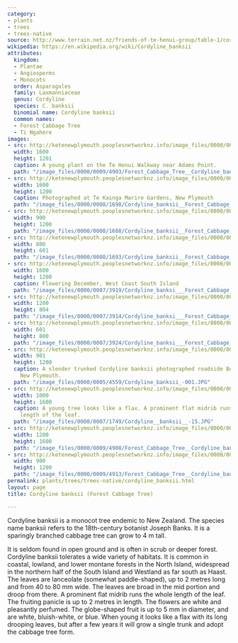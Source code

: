 ```yaml
---
category:
- plants
- trees
- trees-native
source: http://www.terrain.net.nz/friends-of-te-henui-group/table-1/cordyline-banksii.html
wikipedia: https://en.wikipedia.org/wiki/Cordyline_banksii
attributes:
  kingdom:
  - Plantae
  - Angiosperms
  - Monocots
  order: Asparagales
  family: Laxmanniaceae
  genus: Cordyline
  species: C. banksii
  binomial name: Cordyline banksii
  common names:
  - Forest Cabbage Tree
  - Ti Ngahere
images:
- src: http://ketenewplymouth.peoplesnetworknz.info/image_files/0000/0009/4903/Forest_Cabbage_Tree__Cordyline_banksii_.JPG
  width: 1600
  height: 1201
  caption: A young plant on the Te Henui Walkway near Adams Point.
  path: "/image_files/0000/0009/4903/Forest_Cabbage_Tree__Cordyline_banksii_.JPG"
- src: http://ketenewplymouth.peoplesnetworknz.info/image_files/0000/0008/1698/Cordyline_banksii__Forest_Cabbage_Tree_-007.JPG
  width: 1600
  height: 1200
  caption: Photographed at Te Kainga Marire Gardens, New Plymouth
  path: "/image_files/0000/0008/1698/Cordyline_banksii__Forest_Cabbage_Tree_-007.JPG"
- src: http://ketenewplymouth.peoplesnetworknz.info/image_files/0000/0008/1688/Cordyline_banksii__Forest_Cabbage_Tree_-001.JPG
  width: 900
  height: 1200
  path: "/image_files/0000/0008/1688/Cordyline_banksii__Forest_Cabbage_Tree_-001.JPG"
- src: http://ketenewplymouth.peoplesnetworknz.info/image_files/0000/0008/1693/Cordyline_banksii__Forest_Cabbage_Tree_-002.JPG
  width: 800
  height: 601
  path: "/image_files/0000/0008/1693/Cordyline_banksii__Forest_Cabbage_Tree_-002.JPG"
- src: http://ketenewplymouth.peoplesnetworknz.info/image_files/0000/0007/3919/Cordyline_banksi___Forest_Cabbage_Tree__Ti_Ngahere__2_.JPG
  width: 1600
  height: 1200
  caption: Flowering December, West Coast South Island
  path: "/image_files/0000/0007/3919/Cordyline_banksi___Forest_Cabbage_Tree__Ti_Ngahere__2_.JPG"
- src: http://ketenewplymouth.peoplesnetworknz.info/image_files/0000/0007/3914/Cordyline_banksi___Forest_Cabbage_Tree__Ti_Ngahere__1_.JPG
  width: 1200
  height: 804
  path: "/image_files/0000/0007/3914/Cordyline_banksi___Forest_Cabbage_Tree__Ti_Ngahere__1_.JPG"
- src: http://ketenewplymouth.peoplesnetworknz.info/image_files/0000/0007/3924/Cordyline_banksi___Forest_Cabbage_Tree__Ti_Ngahere__3_.JPG
  width: 601
  height: 800
  path: "/image_files/0000/0007/3924/Cordyline_banksi___Forest_Cabbage_Tree__Ti_Ngahere__3_.JPG"
- src: http://ketenewplymouth.peoplesnetworknz.info/image_files/0000/0005/4559/Cordyline_banksii_-001.JPG
  width: 901
  height: 1200
  caption: A slender trunked Cordyline banksii photographed roadside Burgess Park,
    New Plymouth.
  path: "/image_files/0000/0005/4559/Cordyline_banksii_-001.JPG"
- src: http://ketenewplymouth.peoplesnetworknz.info/image_files/0000/0007/1749/Cordyline__banksii__-15.JPG
  width: 1000
  height: 1600
  caption: A young tree looks like a flax. A prominent flat midrib runs the whole
    length of the leaf.
  path: "/image_files/0000/0007/1749/Cordyline__banksii__-15.JPG"
- src: http://ketenewplymouth.peoplesnetworknz.info/image_files/0000/0009/4908/Forest_Cabbage_Tree__Cordyline_banksii_-001.JPG
  width: 1200
  height: 1600
  path: "/image_files/0000/0009/4908/Forest_Cabbage_Tree__Cordyline_banksii_-001.JPG"
- src: http://ketenewplymouth.peoplesnetworknz.info/image_files/0000/0009/4913/Forest_Cabbage_Tree__Cordyline_banksii_-002.JPG
  width: 900
  height: 1200
  path: "/image_files/0000/0009/4913/Forest_Cabbage_Tree__Cordyline_banksii_-002.JPG"
permalink: plants/trees/trees-native/cordyline_banksii.html
layout: page
title: Cordyline banksii (Forest Cabbage Tree)

---
```

Cordyline banksii is a monocot tree endemic to New Zealand. The species name banksii refers to the 18th-century botanist Joseph Banks. It is a sparingly branched cabbage tree can grow to 4 m tall. 

It is seldom found in open ground and is often in scrub or deeper forest. Cordyline banksii tolerates a wide variety of habitats. It is common in coastal, lowland, and lower montane forests in the North Island, widespread in the northern half of the South Island and Westland as far south as Haast. 
The leaves are lanceolate (somewhat paddle-shaped), up to 2 metres long and from 40 to 80 mm wide. The leaves are broad in the mid portion and droop from there. A prominent flat midrib runs the whole length of the leaf. The fruiting panicle is up to 2 metres in length. 
The flowers are white and pleasantly perfumed. The globe-shaped fruit is up to 5 mm in diameter, and are white, bluish-white, or blue. 
When young it looks like a flax with its long drooping leaves, but after a few years it will grow a single trunk and adopt the cabbage tree form.
